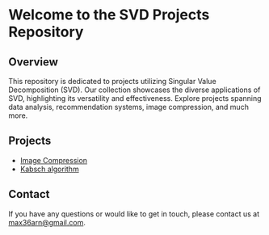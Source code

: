 # Welcome to the SVD Projects Repository

## Overview
This repository is dedicated to projects utilizing Singular Value Decomposition (SVD). Our collection showcases the diverse applications of SVD, highlighting its versatility and effectiveness. Explore projects spanning data analysis, recommendation systems, image compression, and much more.

## Projects
- [Image Compression](image_compress)
- [Kabsch algorithm](kabsch_algorithm)

## Contact
If you have any questions or would like to get in touch, please contact us at max36arn@gmail.com.
